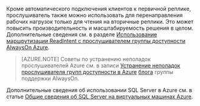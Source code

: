 Кроме автоматического подключения клиентов к первичной реплике, прослушиватель также можно использовать для перенаправления рабочих нагрузок только для чтения на вторичные реплики. Это может повысить производительность и масштабируемость решения в целом. Дополнительные сведения см. в разделе [Использование маршрутизации ReadIntent с прослушивателем группы доступности AlwaysOn Azure](http://go.microsoft.com/fwlink/?LinkId=522515).

>[AZURE.NOTE] Советы по устранению неполадок прослушивателей Azure см. в записи [Устранение неполадок прослушивателя групп доступности в Azure](http://blogs.msdn.com/b/alwaysonpro/archive/2016/02/01/troubleshooting-availability-group-listener-in-azure.aspx) [блога](http://blogs.msdn.com/b/alwaysonpro/) группы поддержки AlwaysOn.

Дополнительные сведения об использовании SQL Server в Azure см. в статье [Общие сведения об SQL Server на виртуальных машинах Azure](../articles/virtual-machines/virtual-machines-windows-classic-sql-overview.md).

<!---HONumber=AcomDC_0323_2016-->